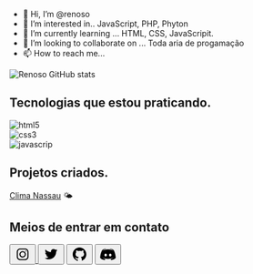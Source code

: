 - 👋 Hi, I’m @renoso
- 👀 I’m interested in.. JavaScript, PHP, Phyton
- 🌱 I’m currently learning  ... HTML, CSS, JavaScripit.
- 💞️ I’m looking to collaborate on ... Toda aria de progamação
- 📫 How to reach me...

<!---
renoso/renoso is a ✨ special ✨ repository because its `README.md` (this file) appears on your GitHub profile.
You can click the Preview link to take a look at your changes.
--->
![ Renoso GitHub stats](https://github-readme-stats.vercel.app/api?username=renoso&show_icons=true&theme=radical)

## Tecnologias que estou praticando.

<div style= "display: inline_block" >
  <img aline="center"  alt= "html5" src="https://img.shields.io/badge/HTML5-E34F26?style=for-the-badge&logo=html5&logoColor=white" />
</div>
<div style= "display: inline_block" >
  <img aline="center"  alt= "css3" src="https://img.shields.io/badge/CSS3-1572B6?style=for-the-badge&logo=css3&logoColor=white" />
</div>
<div style= "display: inline_block" >
  <img aline="center"  alt= "javascrip" src="https://img.shields.io/badge/JavaScript-323330?style=for-the-badge&logo=javascript&logoColor=F7DF1E" />
</div>

## Projetos criados.

<a target="_blank" href="https://projetoclima.vercel.app/">Clima Nassau</a> 🌤

## Meios de entrar em contato

<!DOCTYPE html>
<html lang="pt-br">
<head>
    <meta charset="UTF-8">
    <meta name="viewport" content="width=device-width, initial-scale=1.0">
    <link rel="stylesheet" href="style.css">
    <title>Document</title>
</head>
<body>
    <!-- From Uiverse.io by aarjaycreation --> 
<div class="main__socials">
    <a href="https://www.instagram.com/">
        <button class="Link__instagram">
         <svg
        xmlns="http://www.w3.org/2000/svg"
        xmlns:xlink="http://www.w3.org/1999/xlink"
        viewBox="0,0,256,256"
        width="30px"
        height="30px"
        fill-rule="nonzero"
        class="instagram"
      >
        <g
          fill-rule="nonzero"
          stroke="none"
          stroke-width="1"
          stroke-linecap="butt"
          stroke-linejoin="miter"
          stroke-miterlimit="10"
          stroke-dasharray=""
          stroke-dashoffset="0"
          font-family="none"
          font-weight="none"
          font-size="none"
          text-anchor="none"
          style="mix-blend-mode: normal"
        >
          <g transform="scale(8,8)">
            <path
              d="M11.46875,5c-3.55078,0 -6.46875,2.91406 -6.46875,6.46875v9.0625c0,3.55078 2.91406,6.46875 6.46875,6.46875h9.0625c3.55078,0 6.46875,-2.91406 6.46875,-6.46875v-9.0625c0,-3.55078 -2.91406,-6.46875 -6.46875,-6.46875zM11.46875,7h9.0625c2.47266,0 4.46875,1.99609 4.46875,4.46875v9.0625c0,2.47266 -1.99609,4.46875 -4.46875,4.46875h-9.0625c-2.47266,0 -4.46875,-1.99609 -4.46875,-4.46875v-9.0625c0,-2.47266 1.99609,-4.46875 4.46875,-4.46875zM21.90625,9.1875c-0.50391,0 -0.90625,0.40234 -0.90625,0.90625c0,0.50391 0.40234,0.90625 0.90625,0.90625c0.50391,0 0.90625,-0.40234 0.90625,-0.90625c0,-0.50391 -0.40234,-0.90625 -0.90625,-0.90625zM16,10c-3.30078,0 -6,2.69922 -6,6c0,3.30078 2.69922,6 6,6c3.30078,0 6,-2.69922 6,-6c0,-3.30078 -2.69922,-6 -6,-6zM16,12c2.22266,0 4,1.77734 4,4c0,2.22266 -1.77734,4 -4,4c-2.22266,0 -4,-1.77734 -4,-4c0,-2.22266 1.77734,-4 4,-4z"
            ></path>
          </g>
        </g>
        </svg>
        </button>
    </a>
    <button class="Link__twitter">
      <svg
        xmlns="http://www.w3.org/2000/svg"
        viewBox="0 0 48 48"
        width="30px"
        height="30px"
        class="twitter"
      >
        <path
          d="M42,12.429c-1.323,0.586-2.746,0.977-4.247,1.162c1.526-0.906,2.7-2.351,3.251-4.058c-1.428,0.837-3.01,1.452-4.693,1.776C34.967,9.884,33.05,9,30.926,9c-4.08,0-7.387,3.278-7.387,7.32c0,0.572,0.067,1.129,0.193,1.67c-6.138-0.308-11.582-3.226-15.224-7.654c-0.64,1.082-1,2.349-1,3.686c0,2.541,1.301,4.778,3.285,6.096c-1.211-0.037-2.351-0.374-3.349-0.914c0,0.022,0,0.055,0,0.086c0,3.551,2.547,6.508,5.923,7.181c-0.617,0.169-1.269,0.263-1.941,0.263c-0.477,0-0.942-0.054-1.392-0.135c0.94,2.902,3.667,5.023,6.898,5.086c-2.528,1.96-5.712,3.134-9.174,3.134c-0.598,0-1.183-0.034-1.761-0.104C9.268,36.786,13.152,38,17.321,38c13.585,0,21.017-11.156,21.017-20.834c0-0.317-0.01-0.633-0.025-0.945C39.763,15.197,41.013,13.905,42,12.429"
        ></path>
      </svg>
    </button>
    <button class="Link__github">
      <svg
        xmlns="http://www.w3.org/2000/svg"
        viewBox="0 0 30 30"
        width="30px"
        height="30px"
        class="github"
      >
        <path
          d="M15,3C8.373,3,3,8.373,3,15c0,5.623,3.872,10.328,9.092,11.63C12.036,26.468,12,26.28,12,26.047v-2.051 c-0.487,0-1.303,0-1.508,0c-0.821,0-1.551-0.353-1.905-1.009c-0.393-0.729-0.461-1.844-1.435-2.526 c-0.289-0.227-0.069-0.486,0.264-0.451c0.615,0.174,1.125,0.596,1.605,1.222c0.478,0.627,0.703,0.769,1.596,0.769 c0.433,0,1.081-0.025,1.691-0.121c0.328-0.833,0.895-1.6,1.588-1.962c-3.996-0.411-5.903-2.399-5.903-5.098 c0-1.162,0.495-2.286,1.336-3.233C9.053,10.647,8.706,8.73,9.435,8c1.798,0,2.885,1.166,3.146,1.481C13.477,9.174,14.461,9,15.495,9 c1.036,0,2.024,0.174,2.922,0.483C18.675,9.17,19.763,8,21.565,8c0.732,0.731,0.381,2.656,0.102,3.594 c0.836,0.945,1.328,2.066,1.328,3.226c0,2.697-1.904,4.684-5.894,5.097C18.199,20.49,19,22.1,19,23.313v2.734 c0,0.104-0.023,0.179-0.035,0.268C23.641,24.676,27,20.236,27,15C27,8.373,21.627,3,15,3z"
        ></path>
      </svg>
    </button>
    <button class="Link__discord">
      <svg
        height="30px"
        width="30px"
        viewBox="0 0 48 48"
        xmlns="http://www.w3.org/2000/svg"
        class="discord"
      >
        <path
          d="M40,12c0,0-4.585-3.588-10-4l-0.488,0.976C34.408,10.174,36.654,11.891,39,14c-4.045-2.065-8.039-4-15-4s-10.955,1.935-15,4c2.346-2.109,5.018-4.015,9.488-5.024L18,8c-5.681,0.537-10,4-10,4s-5.121,7.425-6,22c5.162,5.953,13,6,13,6l1.639-2.185C13.857,36.848,10.715,35.121,8,32c3.238,2.45,8.125,5,16,5s12.762-2.55,16-5c-2.715,3.121-5.857,4.848-8.639,5.815L33,40c0,0,7.838-0.047,13-6C45.121,19.425,40,12,40,12z M17.5,30c-1.933,0-3.5-1.791-3.5-4c0-2.209,1.567-4,3.5-4s3.5,1.791,3.5,4C21,28.209,19.433,30,17.5,30z M30.5,30c-1.933,0-3.5-1.791-3.5-4c0-2.209,1.567-4,3.5-4s3.5,1.791,3.5,4C34,28.209,32.433,30,30.5,30z"
        ></path>
      </svg>
    </button>
  </div>
  
</body>
</html>
